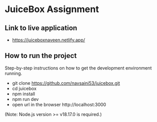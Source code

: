 # JuiceBox Assignment

## Link to live application
- https://juiceboxnaveen.netlify.app/

## How to run the project
Step-by-step instructions on how to get the development environment running.

- git clone https://github.com/navsaini53/juicebox.git
- cd juicebox
- npm install
- npm run dev
- open url in the browser http://localhost:3000

(Note: Node.js version >= v18.17.0 is required.)


